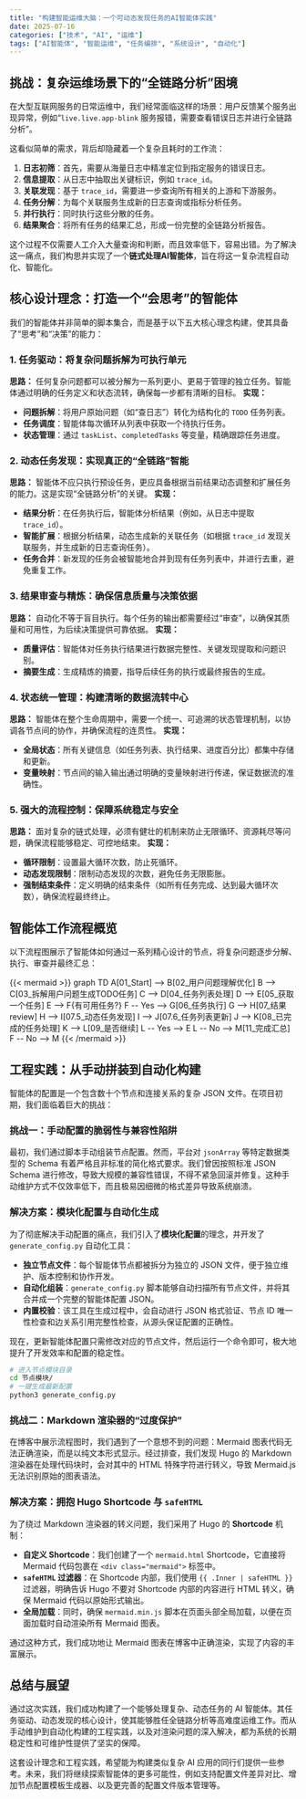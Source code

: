 ```yaml
---
title: "构建智能运维大脑：一个可动态发现任务的AI智能体实践"
date: 2025-07-16
categories: ["技术", "AI", "运维"]
tags: ["AI智能体", "智能运维", "任务编排", "系统设计", "自动化"]
---
```


## 挑战：复杂运维场景下的“全链路分析”困境

在大型互联网服务的日常运维中，我们经常面临这样的场景：用户反馈某个服务出现异常，例如“`live.live.app-blink` 服务报错，需要查看错误日志并进行全链路分析”。

这看似简单的需求，背后却隐藏着一个复杂且耗时的工作流：
1.  **日志初筛**：首先，需要从海量日志中精准定位到指定服务的错误日志。
2.  **信息提取**：从日志中抽取出关键标识，例如 `trace_id`。
3.  **关联发现**：基于 `trace_id`，需要进一步查询所有相关的上游和下游服务。
4.  **任务分解**：为每个关联服务生成新的日志查询或指标分析任务。
5.  **并行执行**：同时执行这些分散的任务。
6.  **结果聚合**：将所有任务的结果汇总，形成一份完整的全链路分析报告。

这个过程不仅需要人工介入大量查询和判断，而且效率低下，容易出错。为了解决这一痛点，我们构思并实现了一个**链式处理AI智能体**，旨在将这一复杂流程自动化、智能化。

## 核心设计理念：打造一个“会思考”的智能体

我们的智能体并非简单的脚本集合，而是基于以下五大核心理念构建，使其具备了“思考”和“决策”的能力：

### 1. 任务驱动：将复杂问题拆解为可执行单元
**思路：** 任何复杂问题都可以被分解为一系列更小、更易于管理的独立任务。智能体通过明确的任务定义和状态流转，确保每一步都有清晰的目标。
**实现：**
*   **问题拆解**：将用户原始问题（如“查日志”）转化为结构化的 `TODO` 任务列表。
*   **任务调度**：智能体每次循环从列表中获取一个待执行任务。
*   **状态管理**：通过 `taskList`、`completedTasks` 等变量，精确跟踪任务进度。

### 2. 动态任务发现：实现真正的“全链路”智能
**思路：** 智能体不应只执行预设任务，更应具备根据当前结果动态调整和扩展任务的能力。这是实现“全链路分析”的关键。
**实现：**
*   **结果分析**：在任务执行后，智能体分析结果（例如，从日志中提取 `trace_id`）。
*   **智能扩展**：根据分析结果，动态生成新的关联任务（如根据 `trace_id` 发现关联服务，并生成新的日志查询任务）。
*   **任务合并**：新发现的任务会被智能地合并到现有任务列表中，并进行去重，避免重复工作。

### 3. 结果审查与精炼：确保信息质量与决策依据
**思路：** 自动化不等于盲目执行。每个任务的输出都需要经过“审查”，以确保其质量和可用性，为后续决策提供可靠依据。
**实现：**
*   **质量评估**：智能体对任务执行结果进行数据完整性、关键发现提取和问题识别。
*   **摘要生成**：生成精炼的摘要，指导后续任务的执行或最终报告的生成。

### 4. 状态统一管理：构建清晰的数据流转中心
**思路：** 智能体在整个生命周期中，需要一个统一、可追溯的状态管理机制，以协调各节点间的协作，并确保流程的连贯性。
**实现：**
*   **全局状态**：所有关键信息（如任务列表、执行结果、进度百分比）都集中存储和更新。
*   **变量映射**：节点间的输入输出通过明确的变量映射进行传递，保证数据流的准确性。

### 5. 强大的流程控制：保障系统稳定与安全
**思路：** 面对复杂的链式处理，必须有健壮的机制来防止无限循环、资源耗尽等问题，确保流程能够稳定、可控地结束。
**实现：**
*   **循环限制**：设置最大循环次数，防止死循环。
*   **动态发现限制**：限制动态发现的次数，避免任务无限膨胀。
*   **强制结束条件**：定义明确的结束条件（如所有任务完成、达到最大循环次数），确保流程最终终止。

## 智能体工作流程概览

以下流程图展示了智能体如何通过一系列精心设计的节点，将复杂问题逐步分解、执行、审查并最终汇总：

{{< mermaid >}}
graph TD
    A[01_Start] --> B[02_用户问题理解优化]
    B --> C[03_拆解用户问题生成TODO任务]
    C --> D[04_任务列表处理]
    D --> E[05_获取一个任务]
    E --> F{有可用任务?}
    F -- Yes --> G[06_任务执行]
    G --> H[07_结果review]
    H --> I[07.5_动态任务发现]
    I --> J[07.6_任务列表更新]
    J --> K[08_已完成的任务处理]
    K --> L[09_是否继续]
    L -- Yes --> E
    L -- No --> M[11_完成汇总]
    F -- No --> M
{{< /mermaid >}}

## 工程实践：从手动拼装到自动化构建

智能体的配置是一个包含数十个节点和连接关系的复杂 JSON 文件。在项目初期，我们面临着巨大的挑战：

### 挑战一：手动配置的脆弱性与兼容性陷阱
最初，我们通过脚本手动组装节点配置。然而，平台对 `jsonArray` 等特定数据类型的 Schema 有着严格且非标准的简化格式要求。我们曾因按照标准 JSON Schema 进行修改，导致大规模的兼容性错误，不得不紧急回滚并修复。这种手动维护方式不仅效率低下，而且极易因细微的格式差异导致系统崩溃。

### 解决方案：模块化配置与自动化生成
为了彻底解决手动配置的痛点，我们引入了**模块化配置**的理念，并开发了 `generate_config.py` 自动化工具：
*   **独立节点文件**：每个智能体节点都被拆分为独立的 JSON 文件，便于独立维护、版本控制和协作开发。
*   **自动化组装**：`generate_config.py` 脚本能够自动扫描所有节点文件，并将其合并成一个完整的智能体配置 JSON。
*   **内置校验**：该工具在生成过程中，会自动进行 JSON 格式验证、节点 ID 唯一性检查和边关系引用完整性检查，从源头保证配置的正确性。

现在，更新智能体配置只需修改对应的节点文件，然后运行一个命令即可，极大地提升了开发效率和配置的稳定性。

```bash
# 进入节点模块目录
cd 节点模块/
# 一键生成最新配置
python3 generate_config.py
```

### 挑战二：Markdown 渲染器的“过度保护”
在博客中展示流程图时，我们遇到了一个意想不到的问题：Mermaid 图表代码无法正确渲染，而是以纯文本形式显示。经过排查，我们发现 Hugo 的 Markdown 渲染器在处理代码块时，会对其中的 HTML 特殊字符进行转义，导致 Mermaid.js 无法识别原始的图表语法。

### 解决方案：拥抱 Hugo Shortcode 与 `safeHTML`
为了绕过 Markdown 渲染器的转义问题，我们采用了 Hugo 的 **Shortcode** 机制：
*   **自定义 Shortcode**：我们创建了一个 `mermaid.html` Shortcode，它直接将 Mermaid 代码包裹在 `<div class="mermaid">` 标签中。
*   **`safeHTML` 过滤器**：在 Shortcode 内部，我们使用 `{{ .Inner | safeHTML }}` 过滤器，明确告诉 Hugo 不要对 Shortcode 内部的内容进行 HTML 转义，确保 Mermaid 代码以原始形式输出。
*   **全局加载**：同时，确保 `mermaid.min.js` 脚本在页面头部全局加载，以便在页面加载时自动渲染所有 Mermaid 图表。

通过这种方式，我们成功地让 Mermaid 图表在博客中正确渲染，实现了内容的丰富展示。

## 总结与展望

通过这次实践，我们成功构建了一个能够处理复杂、动态任务的 AI 智能体。其任务驱动、动态发现的核心设计，使其能够胜任全链路分析等高难度运维工作。而从手动维护到自动化构建的工程实践，以及对渲染问题的深入解决，都为系统的长期稳定性和可维护性提供了坚实的保障。

这套设计理念和工程实践，希望能为构建类似复杂 AI 应用的同行们提供一些参考。未来，我们将继续探索智能体的更多可能性，例如支持配置文件差异对比、增加节点配置模板生成器、以及更完善的配置文件版本管理等。